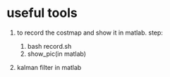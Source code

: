 useful tools
===

1. to record the costmap and show it in matlab.
  step:
    1. bash record.sh
    2. show_pic(in matlab)

2. kalman filter in matlab
